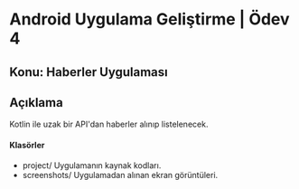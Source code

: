 # Android Uygulama Geliştirme | Ödev 4

## Konu: Haberler Uygulaması

## Açıklama
Kotlin ile uzak bir API'dan haberler alınıp listelenecek.

#### Klasörler
* project/ Uygulamanın kaynak kodları.
* screenshots/ Uygulamadan alınan ekran görüntüleri.